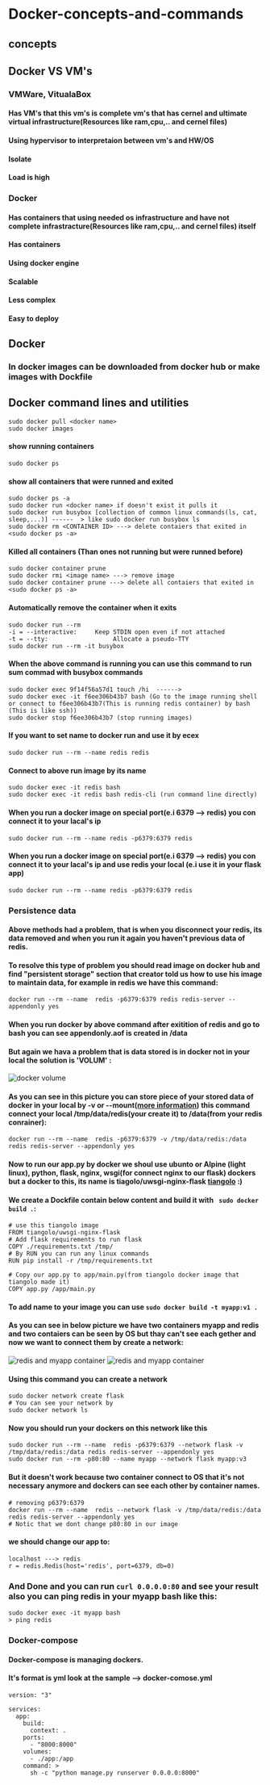 # Docker-concepts-and-commands
## concepts
## Docker VS VM's
### VMWare, VitualaBox 
#### Has VM's that this vm's is complete vm's that has cernel and ultimate virtual infrastructure(Resources like ram,cpu,.. and cernel files)
#### Using hypervisor to interpretaion between vm's and HW/OS 
#### Isolate
#### Load is high

### Docker
#### Has containers that using needed os infrastructure and have not complete infrastracture(Resources like ram,cpu,.. and cernel files) itself
#### Has containers
#### Using docker engine
#### Scalable
#### Less complex
#### Easy to deploy

## Docker
### In docker images can be downloaded from docker hub or make images with Dockfile
## Docker command lines and utilities
```
sudo docker pull <docker name>
sudo docker images
```
#### show running containers
```
sudo docker ps 
```
#### show all containers that were runned and exited
```
sudo docker ps -a
sudo docker run <docker name> if doesn't exist it pulls it
sudo docker run busybox [collection of common linux commands(ls, cat, sleep,...)] ------  > like sudo docker run busybox ls
sudo docker rm <CONTAINER ID> ---> delete contaiers that exited in <sudo docker ps -a>
```
#### Killed all containers (Than ones not running but were runned before)
```
sudo docker container prune
sudo docker rmi <image name> ---> remove image
sudo docker container prune ---> delete all contaiers that exited in <sudo docker ps -a>
```
#### Automatically remove the container when it exits
```
sudo docker run --rm 
-i = --interactive:     Keep STDIN open even if not attached
-t = --tty:                  Allocate a pseudo-TTY
sudo docker run --rm -it busybox
```
#### When the above command is running you can use this command to run sum commad with busybox commands
```
sudo docker exec 9f14f56a57d1 touch /hi  ------> 
sudo docker exec -it f6ee306b43b7 bash (Go to the image running shell or connect to f6ee306b43b7(This is running redis container) by bash (This is like ssh))
sudo docker stop f6ee306b43b7 (stop running images)
```
#### If you want to set name to docker run and use it by ecex
```
sudo docker run --rm --name redis redis
```
#### Connect to above run image by its name
```
sudo docker exec -it redis bash
sudo docker exec -it redis bash redis-cli (run command line directly)
```

#### When you run a docker image on special port(e.i 6379 --> redis) you con connect it to your lacal's ip
```
sudo docker run --rm --name redis -p6379:6379 redis
```
#### When you run a docker image on special port(e.i 6379 --> redis) you con connect it to your lacal's ip and use redis your local (e.i use it in your flask app)
```
sudo docker run --rm --name redis -p6379:6379 redis
```
### Persistence data
#### Above methods had a problem, that is when you disconnect your redis, its data removed and when you run it again you haven't previous data of redis.
#### To resolve this type of problem you should read image on docker hub and find "persistent storage" section that creator told us how to use his image to maintain data, for example in redis we have this command:
```
docker run --rm --name  redis -p6379:6379 redis redis-server --appendonly yes
```
#### When you run docker  by above command after exitition of redis and go to bash you can see appendonly.aof is created in /data
#### But again we hava a problem that is data stored is in docker not in your local the solution is 'VOLUM' :
![docker volume](/pics/pic1)
#### As you can see in this picture you can store piece of your stored data of docker in your local by -v or --mount([more information](https://docs.docker.com/storage/volumes/)) this command connect your local /tmp/data/redis(your create it) to /data(from your redis conrainer):
```
docker run --rm --name  redis -p6379:6379 -v /tmp/data/redis:/data redis redis-server --appendonly yes
```
#### Now to run our app.py by docker we shoul use ubunto or Alpine (light linux), python, flask, nginx, wsgi(for connect nginx to our flask) dockers but a docker to this, its name is tiagolo/uwsgi-nginx-flask [tiangolo](https://hub.docker.com/r/tiangolo/uwsgi-nginx-flask/) :)
#### We create a Dockfile contain below content and build it with ``` sudo docker build .```:
```
# use this tiangolo image
FROM tiangolo/uwsgi-nginx-flask 
# Add flask requirements to run flask                                          
COPY ./requirements.txt /tmp/      
# By RUN you can run any linux commands
RUN pip install -r /tmp/requirements.txt  
                                                                                    
# Copy our app.py to app/main.py(from tiangolo docker image that tiangolo made it)
COPY app.py /app/main.py
```
#### To add name to your image you can use ``` sudo docker build -t myapp:v1 . ```
#### As you can see in below picture we have two containers myapp and redis and two contaiers can be seen by OS but thay can't see each gether and now we want to connect them by create a network:
![redis and myapp container](/pics/dokcer)
![redis and myapp container](/pics/docker2.png)
#### Using this command you can create a network
```
sudo docker network create flask
# You can see your network by
sudo docker network ls
```
#### Now you should run your dockers on this network like this
```
sudo docker run --rm --name  redis -p6379:6379 --network flask -v /tmp/data/redis:/data redis redis-server --appendonly yes
sudo docker run --rm -p80:80 --name myapp --network flask myapp:v3
```
#### But it doesn't work because two container connect to OS that it's not necessary anymore and dockers can see each other by container names.
```
# removing p6379:6379
docker run --rm --name  redis --network flask -v /tmp/data/redis:/data redis redis-server --appendonly yes
# Notic that we dont change p80:80 in our image
```
#### we should change our app to:
```
localhost ---> redis
r = redis.Redis(host='redis', port=6379, db=0)
```
### And Done and you can run ``` curl 0.0.0.0:80 ``` and see your result also you can ping redis in your myapp bash like this:
```
sudo docker exec -it myapp bash
> ping redis
```

### Docker-compose
#### Docker-compose is managing dockers.
#### It's format is yml look at the sample --> docker-comose.yml

```
version: "3"

services: 
  app: 
    build: 
      context: .
    ports: 
      - "8000:8000"
    volumes: 
      - ./app:/app
    command: >
      sh -c "python manage.py runserver 0.0.0.0:8000"

```
